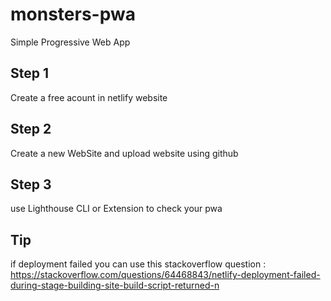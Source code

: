 # monsters-pwa

Simple Progressive Web App 



## Step 1
Create a free acount in netlify website 

## Step 2
Create a new WebSite and upload website using github

## Step 3
use Lighthouse CLI or Extension to check your pwa

## Tip
if deployment failed you can use this stackoverflow question :
https://stackoverflow.com/questions/64468843/netlify-deployment-failed-during-stage-building-site-build-script-returned-n




